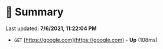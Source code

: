 # 📖 Summary
Last updated: **7/6/2021, 11:22:04 PM**

- `GET` [https://google.com](https://google.com) - **Up** (108ms)
